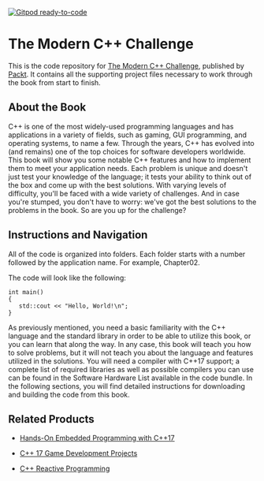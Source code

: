 [![Gitpod ready-to-code](https://img.shields.io/badge/Gitpod-ready--to--code-blue?logo=gitpod)](https://gitpod.io/#https://github.com/PacktPublishing/The-Modern-Cpp-Challenge)

# The Modern C++ Challenge
This is the code repository for [The Modern C++ Challenge](https://www.packtpub.com/application-development/modern-c-challenge?utm_source=github&utm_medium=repository&utm_campaign=9781788993869), published by [Packt](https://www.packtpub.com/?utm_source=github). It contains all the supporting project files necessary to work through the book from start to finish.
## About the Book
C++ is one of the most widely-used programming languages and has applications in a variety of fields, such as gaming, GUI programming, and operating systems, to name a few. Through the years, C++ has evolved into (and remains) one of the top choices for software developers worldwide. This book will show you some notable C++ features and how to implement them to meet your application needs. Each problem is unique and doesn't just test your knowledge of the language; it tests your ability to think out of the box and come up with the best solutions. With varying levels of difficulty, you'll be faced with a wide variety of challenges. And in case you're stumped, you don't have to worry: we've got the best solutions to the problems in the book. So are you up for the challenge?

## Instructions and Navigation
All of the code is organized into folders. Each folder starts with a number followed by the application name. For example, Chapter02.



The code will look like the following:
```
int main()
{
   std::cout << "Hello, World!\n";
}
```

As previously mentioned, you need a basic familiarity with the C++ language and the standard library in order to be able to utilize this book, or you can learn that along the way. In any case, this book will teach you how to solve problems, but it will not teach you about the language and features utilized in the solutions. You will need a compiler with C++17 support; a complete list of required libraries as well as possible compilers you can use can be found in the Software Hardware List available in the code bundle. In the following sections, you will find detailed instructions for downloading and building the code from this book.

## Related Products
* [Hands-On Embedded Programming with C++17](https://www.packtpub.com/application-development/hands-embedded-programming-c17?utm_source=github&utm_medium=repository&utm_campaign=9781788629300)

* [C++ 17 Game Development Projects](https://www.packtpub.com/game-development/c-17-game-development-projects?utm_source=github&utm_medium=repository&utm_campaign=9781788834087)

* [C++ Reactive Programming](https://www.packtpub.com/application-development/c-reactive-programming?utm_source=github&utm_medium=repository&utm_campaign=9781788629775)
